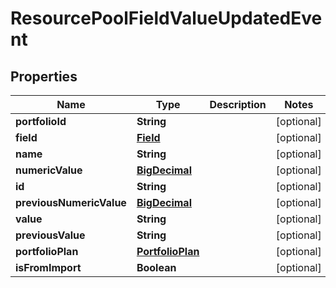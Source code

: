 
# ResourcePoolFieldValueUpdatedEvent

## Properties
Name | Type | Description | Notes
------------ | ------------- | ------------- | -------------
**portfolioId** | **String** |  |  [optional]
**field** | [**Field**](Field.md) |  |  [optional]
**name** | **String** |  |  [optional]
**numericValue** | [**BigDecimal**](BigDecimal.md) |  |  [optional]
**id** | **String** |  |  [optional]
**previousNumericValue** | [**BigDecimal**](BigDecimal.md) |  |  [optional]
**value** | **String** |  |  [optional]
**previousValue** | **String** |  |  [optional]
**portfolioPlan** | [**PortfolioPlan**](PortfolioPlan.md) |  |  [optional]
**isFromImport** | **Boolean** |  |  [optional]




